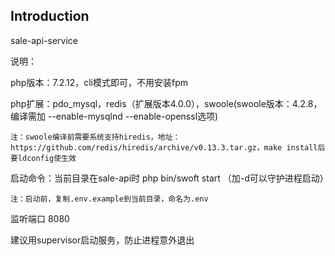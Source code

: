 ## Introduction

sale-api-service

说明：

php版本：7.2.12，cli模式即可，不用安装fpm

php扩展：pdo_mysql，redis（扩展版本4.0.0），swoole(swoole版本：4.2.8，编译需加 --enable-mysqlnd --enable-openssl选项)
      
    注：swoole编译前需要系统支持hiredis，地址：https://github.com/redis/hiredis/archive/v0.13.3.tar.gz，make install后要ldconfig使生效
    
启动命令：当前目录在sale-api时    php bin/swoft start （加-d可以守护进程启动）
    
    注：启动前，复制.env.example到当前目录，命名为.env

监听端口 8080

建议用supervisor启动服务，防止进程意外退出
    
